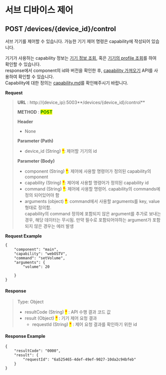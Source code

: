 # 서브 디바이스 제어

## POST /devices/{device\_id}/control

서브 기기를 제어할 수 있습니다. 가능한 기기 제어 명령은 capability에 작성되어 있습니다.&#x20;

기기가 사용하는 capability 정보는 [기기 정보 조회](get-devices-device-id.md), 혹은 [기기의 profile 조회](get-profiles-device-type.md)를 하여 확인할 수 있습니다.\
response에서 component의 id와 버전을 확인한 후, [capability 가져오기](get-capabilities-id-version.md) API를 사용하여 확인할 수 있습니다. \
Capability에 대한 정의는 [capability.md](../../../../fundamentals/damda-device/custom-sub-device/capability.md "mention")를 확인해주시기 바랍니다.



**Request**

> **URL** : http://{device\_ip}:5003**/devices/{device\_id}/control**
>
> **METHOD** : <mark style="color:green;">**POST**</mark>
>
> **Header**&#x20;
>
> * None
>
> **Parameter (Path)**
>
> * device\_id (String) <mark style="color:red;">\*</mark>: 제어할 기기의 id
>
> **Parameter (Body)**
>
> * component (String) <mark style="color:red;">\*</mark>: 제어에 사용할 명령어가 정의된 capability의 component
> * capability (String) <mark style="color:red;">\*</mark>: 제어에 사용할 명령어가 정의된 capability id
> * command (String) <mark style="color:red;">\*</mark>: 제어에 사용할 명령어. capability의 commands에 정의 되어있어야 함
> * arguments (object) <mark style="color:red;">\*</mark>: command에서 사용할 arguments를 key, value 형태로 정의함.\
>   capability의 command 정의에 포함되지 않은 argument를 추가로 보내는 경우, 해당 데이터는 무시됨. 만약 필수로 포함되어야하는 argument가 포함되지 않은 경우는 에러 발생

**Request Example**

```
{
    "component": "main",
    "capability": "webOSTV",
    "command": "setVolume",
    "arguments": {
        "volume": 20
     
    }
}
```

#### Response

> Type: Object
>
> * resultCode (String) <mark style="color:red;">\*</mark> : API 수행 결과 코드 값
> * result (Object) <mark style="color:red;">\*</mark> : 기기 제어 요청 결과
>   * requestId (String) <mark style="color:red;">\*</mark> : 제어 요청 결과를 확인하기 위한 id

#### Response Example

```
{
    "resultCode": "0000",
    "result": {
        "requestId": "6a525465-4def-49ef-9027-10da2c94bfeb"
    }
}
```
